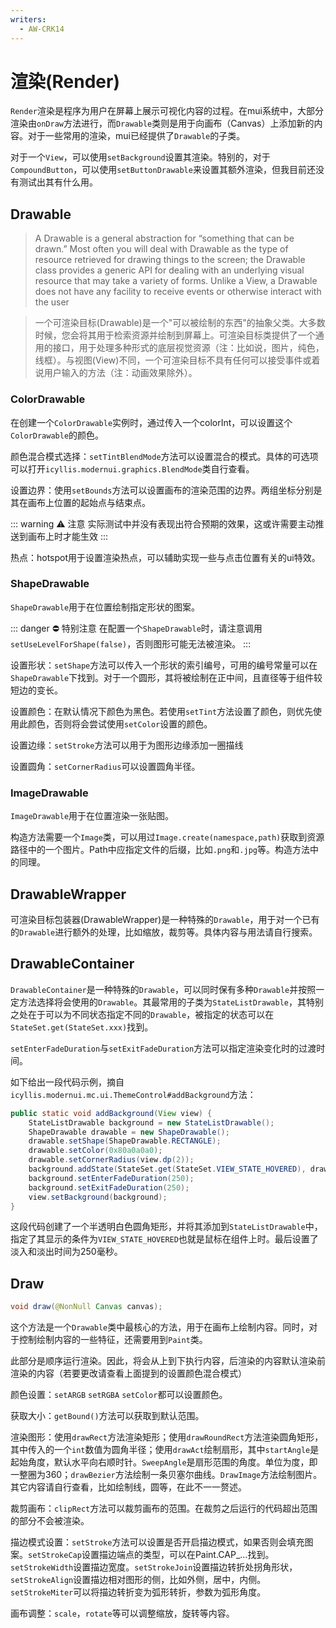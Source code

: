 ```yaml
---
writers:
  - AW-CRK14
---
```

# 渲染(Render)

`Render`渲染是程序为用户在屏幕上展示可视化内容的过程。在mui系统中，大部分渲染由`onDraw`方法进行，而`Drawable`类则是用于向画布（Canvas）上添加新的内容。对于一些常用的渲染，mui已经提供了`Drawable`的子类。

对于一个`View`，可以使用`setBackground`设置其渲染。特别的，对于`CompoundButton`，可以使用`setButtonDrawable`来设置其额外渲染，但我目前还没有测试出其有什么用。

## Drawable

> A Drawable is a general abstraction for “something that can be drawn.” Most often you will deal with Drawable as the type of resource retrieved for drawing things to the screen; the Drawable class provides a generic API for dealing with an underlying visual resource that may take a variety of forms. Unlike a View, a Drawable does not have any facility to receive events or otherwise interact with the user

> 一个可渲染目标(Drawable)是一个"可以被绘制的东西"的抽象父类。大多数时候，您会将其用于检索资源并绘制到屏幕上。可渲染目标类提供了一个通用的接口，用于处理多种形式的底层视觉资源（注：比如说，图片，纯色，线框）。与视图(View)不同，一个可渲染目标不具有任何可以接受事件或着说用户输入的方法（注：动画效果除外）。

### ColorDrawable

在创建一个`ColorDrawable`实例时，通过传入一个colorInt，可以设置这个`ColorDrawable`的颜色。

颜色混合模式选择：`setTintBlendMode`方法可以设置混合的模式。具体的可选项可以打开`icyllis.modernui.graphics.BlendMode`类自行查看。

设置边界：使用`setBounds`方法可以设置画布的渲染范围的边界。两组坐标分别是其在画布上位置的起始点与结束点。

::: warning :warning: 注意
实际测试中并没有表现出符合预期的效果，这或许需要主动推送到画布上时才能生效
:::

热点：hotspot用于设置渲染热点，可以辅助实现一些与点击位置有关的ui特效。

### ShapeDrawable

`ShapeDrawable`用于在位置绘制指定形状的图案。

::: danger :no_entry: 特别注意
在配置一个`ShapeDrawable`时，请注意调用`setUseLevelForShape(false)`，否则图形可能无法被渲染。
:::

设置形状：`setShape`方法可以传入一个形状的索引编号，可用的编号常量可以在`ShapeDrawable`下找到。对于一个圆形，其将被绘制在正中间，且直径等于组件较短边的变长。

设置颜色：在默认情况下颜色为黑色。若使用`setTint`方法设置了颜色，则优先使用此颜色，否则将会尝试使用`setColor`设置的颜色。

设置边缘：`setStroke`方法可以用于为图形边缘添加一圈描线

设置圆角：`setCornerRadius`可以设置圆角半径。

### ImageDrawable

`ImageDrawable`用于在位置渲染一张贴图。

构造方法需要一个`Image`类，可以用过`Image.create(namespace,path)`获取到资源路径中的一个图片。Path中应指定文件的后缀，比如`.png`和`.jpg`等。构造方法中的同理。

## DrawableWrapper

可渲染目标包装器(DrawableWrapper)是一种特殊的`Drawable`，用于对一个已有的`Drawable`进行额外的处理，比如缩放，裁剪等。具体内容与用法请自行搜索。

## DrawableContainer

`DrawableContainer`是一种特殊的`Drawable`，可以同时保有多种`Drawable`并按照一定方法选择将会使用的`Drawable`。其最常用的子类为`StateListDrawable`，其特别之处在于可以为不同状态指定不同的`Drawable`，被指定的状态可以在`StateSet.get(StateSet.xxx)`找到。

`setEnterFadeDuration`与`setExitFadeDuration`方法可以指定渲染变化时的过渡时间。

如下给出一段代码示例，摘自`icyllis.modernui.mc.ui.ThemeControl#addBackground`方法：

```java
public static void addBackground(View view) {
    StateListDrawable background = new StateListDrawable();
    ShapeDrawable drawable = new ShapeDrawable();
    drawable.setShape(ShapeDrawable.RECTANGLE);
    drawable.setColor(0x80a0a0a0);
    drawable.setCornerRadius(view.dp(2));
    background.addState(StateSet.get(StateSet.VIEW_STATE_HOVERED), drawable);
    background.setEnterFadeDuration(250);
    background.setExitFadeDuration(250);
    view.setBackground(background);
}
```

这段代码创建了一个半透明白色圆角矩形，并将其添加到`StateListDrawable`中，指定了其显示的条件为`VIEW_STATE_HOVERED`也就是鼠标在组件上时。最后设置了淡入和淡出时间为250毫秒。

## Draw

```java
void draw(@NonNull Canvas canvas);
```

这个方法是一个`Drawable`类中最核心的方法，用于在画布上绘制内容。同时，对于控制绘制内容的一些特征，还需要用到`Paint`类。

此部分是顺序运行渲染。因此，将会从上到下执行内容，后渲染的内容默认渲染前渲染的内容（若要更改请查看上面提到的设置颜色混合模式）

颜色设置：`setARGB` `setRGBA` `setColor`都可以设置颜色。

获取大小：`getBound()`方法可以获取到默认范围。

渲染图形：使用`drawRect`方法渲染矩形；使用`drawRoundRect`方法渲染圆角矩形，其中传入的一个`int`数值为圆角半径；使用`drawAct`绘制扇形，其中`startAngle`是起始角度，默认水平向右顺时针。`SweepAngle`是扇形范围的角度。单位为度，即一整圈为360；`drawBezier`方法绘制一条贝塞尔曲线。`DrawImage`方法绘制图片。其它内容请自行查看，比如绘制线，圆等，在此不一一赘述。

裁剪画布：`clipRect`方法可以裁剪画布的范围。在裁剪之后运行的代码超出范围的部分不会被渲染。

描边模式设置：`setStroke`方法可以设置是否开启描边模式，如果否则会填充图案。`setStrokeCap`设置描边端点的类型，可以在Paint.CAP\_...找到。`setStrokeWidth`设置描边宽度。`setStrokeJoin`设置描边转折处拐角形状，`setStrokeAlign`设置描边相对图形的侧，比如外侧，居中，内侧。`setStrokeMiter`可以将描边转折变为弧形转折，参数为弧形角度。

画布调整：`scale`，`rotate`等可以调整缩放，旋转等内容。
